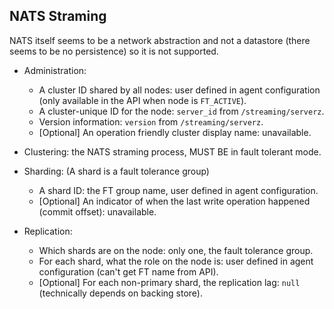 ## NATS Straming
NATS itself seems to be a network abstraction and not a datastore
(there seems to be no persistence) so it is not supported.


* Administration:
  * A cluster ID shared by all nodes: user defined in agent configuration (only available in the API when node is `FT_ACTIVE`).
  * A cluster-unique ID for the node: `server_id` from `/streaming/serverz`.
  * Version information: `version` from `/streaming/serverz`.
  * [Optional] An operation friendly cluster display name: unavailable.

* Clustering: the NATS straming process, MUST BE in fault tolerant mode.

* Sharding: (A shard is a fault tolerance group)
  * A shard ID: the FT group name, user defined in agent configuration.
  * [Optional] An indicator of when the last write operation happened (commit offset): unavailable.

* Replication:
  * Which shards are on the node: only one, the fault tolerance group.
  * For each shard, what the role on the node is: user defined in agent configuration (can't get FT name from API).
  * [Optional] For each non-primary shard, the replication lag: `null` (technically depends on backing store).
